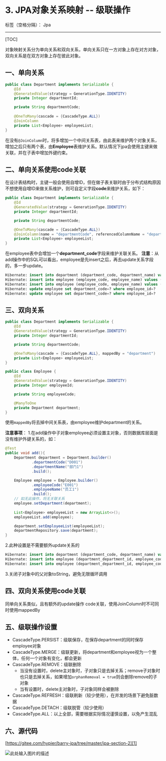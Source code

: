 # 3. JPA对象关系映射 -- 级联操作

标签（空格分隔）： Jpa

---
[TOC]

对象映射关系分为单向关系和双向关系，单向关系只在一方对象上存在对方对象，双向关系是在双方对象上存在彼此对象。

## 一、单向关系

```java
public class Department implements Serializable {
    @Id
    @GeneratedValue(strategy = GenerationType.IDENTITY)
    private Integer departmentId;

    private String departmentCode;
    
    @OneToMany(cascade = {CascadeType.ALL})
    @JoinColumn
    private List<Employee> employeeList;
}
```

在没有`@JoinColumn`时，将多增加一个中间关系表，由此表来维护两个对象关系，增加之后只有两个表，由**Employee**表维护关系。默认情况下jpa会使用主键来做关联，并在子表中增加外键约束。

## 二、单向关系使用code关联

在设计表结构时，主键一般会使用自增ID，但在做子表关联时由于分布式结构原因不想使用自增ID来做关系维护，则可自定义字段**code**来维护关系，如下：

```java
public class Department implements Serializable {
    @Id
    @GeneratedValue(strategy = GenerationType.IDENTITY)
    private Integer departmentId;

    private String departmentCode;

    @OneToMany(cascade = {CascadeType.ALL})
    @JoinColumn(name = "departmentCode", referencedColumnName = "departmentCode")
    private List<Employee> employeeList;
}
```

在employee表中会增加一个**department_code**字段来维护关联关系。
**注意**：从add操作中的SQL可以看出，employee是先insert之后，再去update关系字段的，多一步update。

```sql
Hibernate: insert into department (department_code, department_name) values (?, ?)
Hibernate: insert into employee (employee_code, employee_name) values (?, ?)
Hibernate: insert into employee (employee_code, employee_name) values (?, ?)
Hibernate: update employee set department_code=? where employee_id=?
Hibernate: update employee set department_code=? where employee_id=?
```

## 三、双向关系

```java
public class Department implements Serializable {
    @Id
    @GeneratedValue(strategy = GenerationType.IDENTITY)
    private Integer departmentId;

    private String departmentCode;

    @OneToMany(cascade = {CascadeType.ALL}, mappedBy = "department")
    private List<Employee> employeeList;
}

public class Employee {
    @Id
    @GeneratedValue(strategy = GenerationType.IDENTITY)
    private Integer employeeId;

    private String employeeCode;

    @ManyToOne
    private Department department;
}

```

使用`mappedBy`将去掉中间关系表，由employee维护department的关系。

**注意事项**：
1.在add操作中子对象employee必须设置主对象，否则数据库层面是没有维护外键关系的，如：

``` java
@Test
public void add(){
    Department department = Department.builder()
            .departmentCode("D001")
            .departmentName("部门1")
            .build();

    Employee employee = Employee.builder()
            .employeeCode("E001")
            .employeeName("员工1")
            .build();
    // 如无此操作，将无关联关系        
    employee.setDepartment(department);
    
    List<Employee> employeeList = new ArrayList<>();
    employeeList.add(employee);

    department.setEmployeeList(employeeList);
    departmentRepository.save(department);
}
```

2.此种设置是不需要额外update关系的
``` sql
Hibernate: insert into department (department_code, department_name) values (?, ?)
Hibernate: insert into employee (department_department_id, employee_code, employee_name) values (?, ?, ?)
Hibernate: insert into employee (department_department_id, employee_code, employee_name) values (?, ?, ?)
```

3.关闭子对象中的父对象toString，避免无限循环调用

## 四、双向关系使用code关联
同单向关系类似，且有额外的update操作
code关联，使用JoinColumn时不可同时使用mappedBy

## 五、级联操作设置

 - CascadeType.PERSIST：级联保存，在保存department的同时保存employee对象
 - CascadeType.MERGE：级联更新，将department和employee视为一个整体，任何一个对象有变化，都会更新
 - CascadeType.REMOVE：级联删除
    - 当没有设置时，delete主对象时，子对象只是去掉关系；remove子对象时也只是去掉关系，如果增加`orphanRemoval = true`则会删除remove的子对象
    - 当有设置时，delete主对象时，子对象同样会被删除
 - CascadeType.REFRESH：级联刷新（较少使用），在并发的场景下避免脏数据
 - CascadeType.DETACH：级联脱管（较少使用）
 - CascadeType.ALL：以上全部，需要根据实际情况谨慎设置，以免产生混乱
 
## 六、源代码
[https://gitee.com/hypier/barry-jpa/tree/master/jpa-section-2][1]


![此处输入图片的描述][2]


  [1]: https://gitee.com/hypier/barry-jpa/tree/master/jpa-section-2
  [2]: https://oscimg.oschina.net/oscnet/up-8969dabd3beeba071b59e61139a2bb8b22f.JPEG